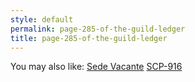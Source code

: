 ```yaml
---
style: default
permalink: page-285-of-the-guild-ledger
title: page-285-of-the-guild-ledger
---
```

You may also like:
[Sede Vacante](http://scp-wiki.net/sede-vacante)
[SCP-916](http://scp-wiki.net/scp-916)